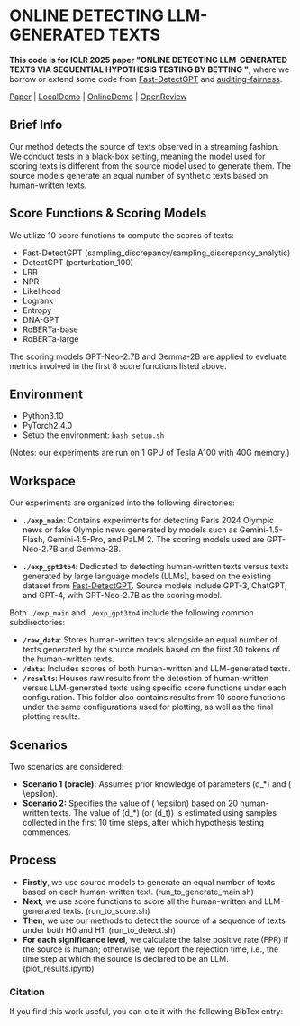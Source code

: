 # ONLINE DETECTING LLM-GENERATED TEXTS
**This code is for ICLR 2025 paper "ONLINE DETECTING LLM-GENERATED TEXTS VIA SEQUENTIAL HYPOTHESIS TESTING BY BETTING "**, where we borrow or extend some code from [Fast-DetectGPT](https://github.com/baoguangsheng/fast-detect-gpt) and [auditing-fairness](https://github.com/bchugg/auditing-fairness).

[Paper](url) 
| [LocalDemo](#local-demo)
| [OnlineDemo](http://region-9.autodl.pro:21504/)
| [OpenReview](https://openreview.net/forum?id=Bpcgcr8E8Z)

## Brief Info
Our method detects the source of texts observed in a streaming fashion. We conduct tests in a black-box setting, meaning the model used for scoring texts is different from the source model used to generate them. The source models generate an equal number of synthetic texts based on human-written texts.

## Score Functions & Scoring Models
We utilize 10 score functions to compute the scores of texts:
* Fast-DetectGPT (sampling_discrepancy/sampling_discrepancy_analytic)
* DetectGPT (perturbation_100)
* LRR 
* NPR 
* Likelihood
* Logrank
* Entropy
* DNA-GPT
* RoBERTa-base
* RoBERTa-large

The scoring models GPT-Neo-2.7B and Gemma-2B are applied to eveluate metrics involved in the first 8 score functions listed above.

## Environment
* Python3.10
* PyTorch2.4.0
* Setup the environment:
  ```bash setup.sh```
  
(Notes: our experiments are run on 1 GPU of Tesla A100 with 40G memory.)

## Workspace
Our experiments are organized into the following directories:
- **`./exp_main`**: Contains experiments for detecting Paris 2024 Olympic news or fake Olympic news generated by models such as Gemini-1.5-Flash, Gemini-1.5-Pro, and PaLM 2. The scoring models used are GPT-Neo-2.7B and Gemma-2B.

- **`./exp_gpt3to4`**: Dedicated to detecting human-written texts versus texts generated by large language models (LLMs), based on the existing dataset from [Fast-DetectGPT](https://github.com/baoguangsheng/fast-detect-gpt). Source models include GPT-3, ChatGPT, and GPT-4, with GPT-Neo-2.7B as the scoring model.

Both `./exp_main` and `./exp_gpt3to4` include the following common subdirectories:
- **`/raw_data`**: Stores human-written texts alongside an equal number of texts generated by the source models based on the first 30 tokens of the human-written texts.
- **`/data`**: Includes scores of both human-written and LLM-generated texts.
- **`/results`**: Houses raw results from the detection of human-written versus LLM-generated texts using specific score functions under each configuration. This folder also contains results from 10 score functions under the same configurations used for plotting, as well as the final plotting results.
  
## Scenarios
Two scenarios are considered:
* **Scenario 1 (oracle):** Assumes prior knowledge of parameters \(d_*\) and \( \epsilon\).
* **Scenario 2:** Specifies the value of \( \epsilon\) based on 20 human-written texts. The value of \(d_*\) (or \(d_t\)) is estimated using samples collected in the first 10 time steps, after which hypothesis testing commences.

## Process
* **Firstly**, we use source models to generate an equal number of texts based on each human-written text. (run_to_generate_main.sh)
* **Next**, we use score functions to score all the human-written and LLM-generated texts. (run_to_score.sh)
* **Then**, we use our methods to detect the source of a sequence of texts under both H0 and H1. (run_to_detect.sh)
* **For each significance level**, we calculate the false positive rate (FPR) if the source is human; otherwise, we report the rejection time, i.e., the time step at which the source is declared to be an LLM. (plot_results.ipynb)


### Citation
If you find this work useful, you can cite it with the following BibTex entry:

   

